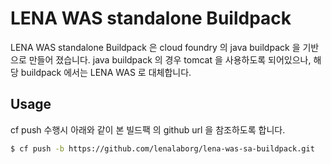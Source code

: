 # LENA WAS standalone Buildpack
LENA WAS standalone Buildpack 은 cloud foundry 의 java buildpack 을 기반으로 만들어 졌습니다.
java buildpack 의 경우 tomcat 을 사용하도록 되어있으나, 해당 buildpack 에서는 LENA WAS 로 대체합니다.


## Usage
cf push 수행시 아래와 같이 본 빌드팩 의 github url 을 참조하도록 합니다.

```bash
$ cf push -b https://github.com/lenalaborg/lena-was-sa-buildpack.git
```


